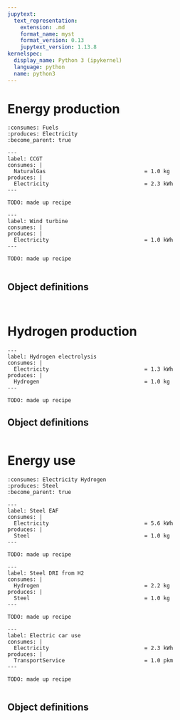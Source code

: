 ```yaml
---
jupytext:
  text_representation:
    extension: .md
    format_name: myst
    format_version: 0.13
    jupytext_version: 1.13.8
kernelspec:
  display_name: Python 3 (ipykernel)
  language: python
  name: python3
--- 
```


# Energy production

```{system:process} ElectricityGeneration
:consumes: Fuels
:produces: Electricity
:become_parent: true
```

```{system:process} CCGT
---
label: CCGT
consumes: |
  NaturalGas                               = 1.0 kg
produces: |
  Electricity                              = 2.3 kWh
---

TODO: made up recipe
```

```{system:process} WindTurbine
---
label: Wind turbine
consumes: |
produces: |
  Electricity                              = 1.0 kWh
---

TODO: made up recipe
```

```{end-sub-processes}
```

## Object definitions

```{system:object} NaturalGas
```
```{system:object} Electricity
```

# Hydrogen production

```{system:process} HydrogenElectrolysis
---
label: Hydrogen electrolysis
consumes: |
  Electricity                              = 1.3 kWh
produces: |
  Hydrogen                                 = 1.0 kg
---

TODO: made up recipe
```

## Object definitions

```{system:object} Hydrogen
```

# Energy use

```{system:process} ElectricityUse
:consumes: Electricity Hydrogen
:produces: Steel
:become_parent: true
```

```{system:process} SteelProductionEAF
---
label: Steel EAF
consumes: |
  Electricity                              = 5.6 kWh
produces: |
  Steel                                    = 1.0 kg
---

TODO: made up recipe
```

```{system:process} SteelProductionH2DRI
---
label: Steel DRI from H2
consumes: |
  Hydrogen                                 = 2.2 kg
produces: |
  Steel                                    = 1.0 kg
---

TODO: made up recipe
```

```{system:process} ElectricCarUse
---
label: Electric car use
consumes: |
  Electricity                              = 2.3 kWh
produces: |
  TransportService                         = 1.0 pkm
---

TODO: made up recipe
```

```{end-sub-processes}
```


## Object definitions

```{system:object} Steel
```

```{system:object} TransportService
```
